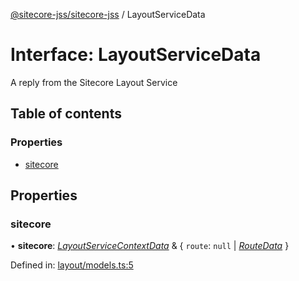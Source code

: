 [@sitecore-jss/sitecore-jss](../README.md) / LayoutServiceData

# Interface: LayoutServiceData

A reply from the Sitecore Layout Service

## Table of contents

### Properties

- [sitecore](layoutservicedata.md#sitecore)

## Properties

### sitecore

• **sitecore**: [*LayoutServiceContextData*](layoutservicecontextdata.md) & { `route`: ``null`` \| [*RouteData*](routedata.md)  }

Defined in: [layout/models.ts:5](https://github.com/Sitecore/jss/blob/cea3ba4f/packages/sitecore-jss/src/layout/models.ts#L5)
